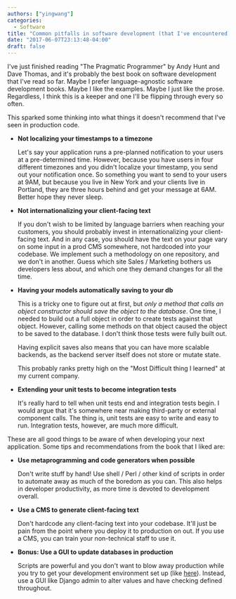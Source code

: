 ```yaml
---
authors: ["yingwang"]
categories:
  - Software
title: "Common pitfalls in software development (that I've encountered)"
date: "2017-06-07T23:13:48-04:00"
draft: false
---
```


I've just finished reading "The Pragmatic Programmer" by Andy Hunt and Dave Thomas, and it's probably the best book on software development that I've read so far. Maybe I prefer language-agnostic software development books. Maybe I like the examples. Maybe I just like the prose. Regardless, I think this is a keeper and one I'll be flipping through every so often.

This sparked some thinking into what things it doesn't recommend that I've seen in production code.

- **Not localizing your timestamps to a timezone**

  Let's say your application runs a pre-planned notification to your users at a pre-determined time. However, because you have users in four different timezones and you didn't localize your timestamp, you send out your notification once. So something you want to send to your users at 9AM, but because you live in New York and your clients live in Portland, they are three hours behind and get your message at 6AM. Better hope they never sleep.

- **Not internationalizing your client-facing text**

  If you don't wish to be limited by language barriers when reaching your customers, you should probably invest in internationalizing your client-facing text. And in any case, you should have the text on your page vary on some input in a prod CMS somewhere, not hardcoded into your codebase. We implement such a methodology on one repository, and we don't in another. Guess which site Sales / Marketing bothers us developers less about, and which one they demand changes for all the time.

- **Having your models automatically saving to your db**

  This is a tricky one to figure out at first, but _only a method that calls an object constructor should save the object to the database_. One time, I needed to build out a full object in order to create tests against that object. However, calling some methods on that object caused the object to be saved to the database. I don't think those tests were fully built out.

  Having explicit saves also means that you can have more scalable backends, as the backend server itself does not store or mutate state.

  This probably ranks pretty high on the "Most Difficult thing I learned" at my current company.

- **Extending your unit tests to become integration tests**

  It's really hard to tell when unit tests end and integration tests begin. I would argue that it's somewhere near making third-party or external component calls. The thing is, unit tests are easy to write and easy to run. Integration tests, however, are much more difficult.

These are all good things to be aware of when developing your next application. Some tips and recommendations from the book that I liked are:

- **Use metaprogramming and code generators when possible**

  Don't write stuff by hand! Use shell / Perl / other kind of scripts in order to automate away as much of the boredom as you can. This also helps in developer productivity, as more time is devoted to development overall.

- **Use a CMS to generate client-facing text**

  Don't hardcode any client-facing text into your codebase. It'll just be pain from the point where you deploy it to production on out. If you use a CMS, you can train your non-technical staff to use it.

- **Bonus: Use a GUI to update databases in production**

  Scripts are powerful and you don't want to blow away production while you try to get your development environment set up (like [here](https://www.reddit.com/r/cscareerquestions/comments/6ez8ag/accidentally_destroyed_production_database_on/)). Instead, use a GUI like Django admin to alter values and have checking defined throughout.
